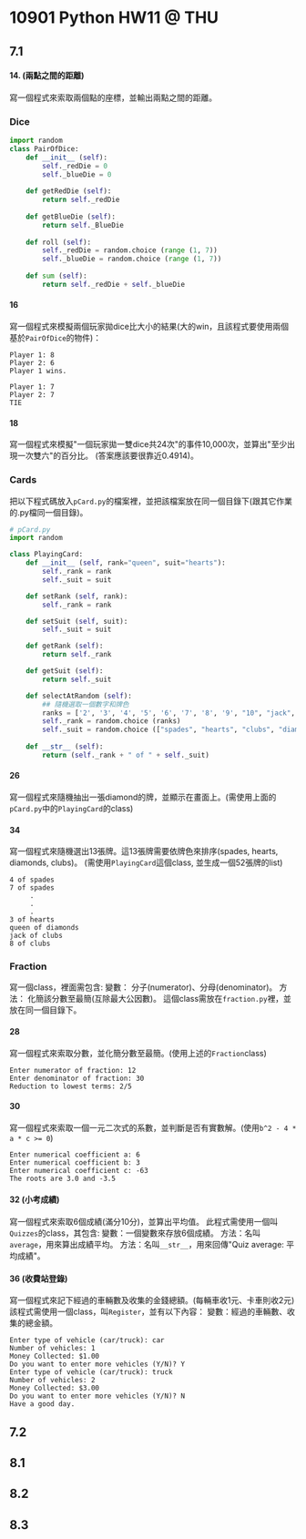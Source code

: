 # 10901 Python HW11 @ THU

## 7.1

#### 14. (兩點之間的距離)
寫一個程式來索取兩個點的座標，並輸出兩點之間的距離。

### Dice
```python
import random
class PairOfDice:
	def __init__ (self):
		self._redDie = 0
		self._blueDie = 0
	
	def getRedDie (self):
		return self._redDie
	
	def getBlueDie (self):
		return self._BlueDie
	
	def roll (self):
		self._redDie = random.choice (range (1, 7))
		self._blueDie = random.choice (range (1, 7))
	
	def sum (self):
		return self._redDie + self._blueDie
```
#### 16
寫一個程式來模擬兩個玩家拋dice比大小的結果(大的win，且該程式要使用兩個基於`PairOfDice`的物件)：
```
Player 1: 8
Player 2: 6
Player 1 wins.
```
```
Player 1: 7
Player 2: 7
TIE
```

#### 18
寫一個程式來模擬"一個玩家拋一雙dice共24次"的事件10,000次，並算出"至少出現一次雙六"的百分比。
(答案應該要很靠近0.4914)。

### Cards
把以下程式碼放入`pCard.py`的檔案裡，並把該檔案放在同一個目錄下(跟其它作業的.py檔同一個目錄)。
```python
# pCard.py
import random

class PlayingCard:
	def __init__ (self, rank="queen", suit="hearts"):
		self._rank = rank
		self._suit = suit

	def setRank (self, rank):
		self._rank = rank

	def setSuit (self, suit):
		self._suit = suit

	def getRank (self):
		return self._rank

	def getSuit (self):
		return self._suit

	def selectAtRandom (self):
		## 隨機選取一個數字和牌色
		ranks = ['2', '3', '4', '5', '6', '7', '8', '9', "10", "jack", "queen", "king", "ace"]
		self._rank = random.choice (ranks)
		self._suit = random.choice (["spades", "hearts", "clubs", "diamonds"])
	
	def __str__ (self):
		return (self._rank + " of " + self._suit)
```
#### 26
寫一個程式來隨機抽出一張diamond的牌，並顯示在畫面上。(需使用上面的`pCard.py`中的`PlayingCard`的class)

#### 34
寫一個程式來隨機選出13張牌。這13張牌需要依牌色來排序(spades, hearts, diamonds, clubs)。
(需使用`PlayingCard`這個class, 並生成一個52張牌的list)
```
4 of spades
7 of spades
     .
     .
     .
3 of hearts
queen of diamonds
jack of clubs
8 of clubs
```

### Fraction
寫一個class，裡面需包含:
變數： 分子(numerator)、分母(denominator)。
方法： 化簡該分數至最簡(互除最大公因數)。
這個class需放在`fraction.py`裡，並放在同一個目錄下。

#### 28
寫一個程式來索取分數，並化簡分數至最簡。(使用上述的`Fraction`class)
```
Enter numerator of fraction: 12
Enter denominator of fraction: 30
Reduction to lowest terms: 2/5
```

#### 30
寫一個程式來索取一個一元二次式的系數，並判斷是否有實數解。(使用`b^2 - 4 * a * c >= 0`)
```
Enter numerical coefficient a: 6
Enter numerical coefficient b: 3
Enter numerical coefficient c: -63
The roots are 3.0 and -3.5
```

#### 32 (小考成績)
寫一個程式來索取6個成績(滿分10分)，並算出平均值。
此程式需使用一個叫`Quizzes`的class，其包含:
變數：一個變數來存放6個成績。
方法：名叫`average`，用來算出成績平均。
方法：名叫`__str__`，用來回傳"Quiz average: 平均成績"。


#### 36 (收費站登錄)
寫一個程式來記下經過的車輛數及收集的金錢總額。(每輛車收1元、卡車則收2元)
該程式需使用一個class，叫`Register`，並有以下內容：
變數：經過的車輛數、收集的總金額。
```
Enter type of vehicle (car/truck): car
Number of vehicles: 1
Money Collected: $1.00
Do you want to enter more vehicles (Y/N)? Y
Enter type of vehicle (car/truck): truck
Number of vehicles: 2
Money Collected: $3.00
Do you want to enter more vehicles (Y/N)? N
Have a good day.
```

## 7.2




## 8.1

## 8.2

## 8.3
